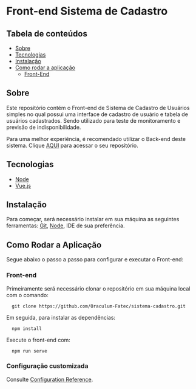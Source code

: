 # Front-end Sistema de Cadastro

## Tabela de conteúdos
   * [Sobre](#sobre)
   * [Tecnologias](#tecnologias)
   * [Instalação](#instalação)
   * [Como rodar a aplicação](#como-rodar-a-aplicação)
      * [Front-End](#front-end)
  
## Sobre
Este repositório contém o Front-end de Sistema de Cadastro de Usuários simples no qual possui uma interface de cadastro de usuário e tabela de usuários cadastrados. Sendo utilizado para teste de monitoramento e previsão de indisponibilidade.

Para uma melhor experiência, é recomendado utilizar o Back-end deste sistema. Clique [AQUI](https://github.com/Oraculum-Fatec/sistema-cadastro-backend) para acessar o seu repositório.


## Tecnologias
- [Node](https://nodejs.org/en/)
- [Vue.js](https://br.vuejs.org/)


## Instalação
Para começar, será necessário instalar em sua máquina as seguintes ferramentas:
[Git](https://git-scm.com), [Node](https://nodejs.org/en/download/), IDE de sua preferência.

## Como Rodar a Aplicação
Segue abaixo o passo a passo para configurar e executar o Front-end:

### Front-end
Primeiramente será necessário clonar o repositório em sua máquina local com o comando:

      git clone https://github.com/Oraculum-Fatec/sistema-cadastro.git

Em seguida, para instalar as dependências:

      npm install
      
Execute o front-end com:
 
      npm run serve

### Configuração customizada
Consulte [Configuration Reference](https://cli.vuejs.org/config/).
